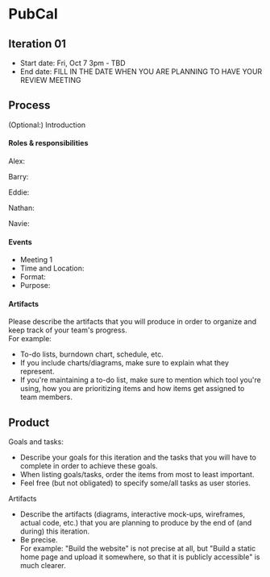 # PubCal

## Iteration 01

 * Start date: Fri, Oct 7 3pm - TBD
 * End date: FILL IN THE DATE WHEN YOU ARE PLANNING TO HAVE YOUR REVIEW MEETING

## Process

(Optional:) Introduction

#### Roles & responsibilities

Alex:

Barry:

Eddie:

Nathan:

Navie:

#### Events

  * Meeting 1
  * Time and Location: 
  * Format:
  * Purpose:

#### Artifacts

Please describe the artifacts that you will produce in order to organize and keep track of your team's progress.       
For example:
 * To-do lists, burndown chart, schedule, etc.
 * If you include charts/diagrams, make sure to explain what they represent.
 * If you're maintaining a to-do list, make sure to mention which tool you're using, how you are prioritizing items and how items get assigned to team members.


## Product

Goals and tasks:

 * Describe your goals for this iteration and the tasks that you will have to complete in order to achieve these goals.
 * When listing goals/tasks, order the items from most to least important.
 * Feel free (but not obligated) to specify some/all tasks as user stories.

Artifacts

 * Describe the artifacts (diagrams, interactive mock-ups, wireframes, actual code, etc.)
   that you are planning to produce by the end of (and during) this iteration.
 * Be precise.         
   For example: "Build the website" is not precise at all, but "Build a static home page and upload it somewhere, so that it is publicly accessible" is much clearer.